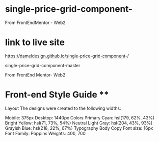 # single-price-grid-component-
 From FrontEndMentor - Web2

# link to live site

 https://dameldesign.github.io/single-price-grid-component-/


single-price-grid-component-master

From FrontEnd Mentor- Web2
# Front-end Style Guide **
Layout
The designs were created to the following widths:

Mobile: 375px
Desktop: 1440px
Colors
Primary
Cyan: hsl(179, 62%, 43%)
Bright Yellow: hsl(71, 73%, 54%)
Neutral
Light Gray: hsl(204, 43%, 93%)
Grayish Blue: hsl(218, 22%, 67%)
Typography
Body Copy
Font size: 16px
Font
Family: Poppins
Weights: 400, 700
